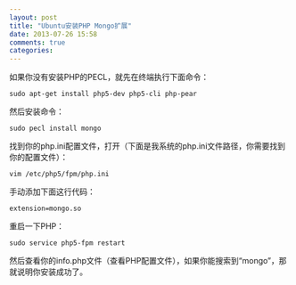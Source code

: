 ```yaml
---
layout: post
title: "Ubuntu安装PHP Mongo扩展"
date: 2013-07-26 15:58
comments: true
categories: 
---
```


如果你没有安装PHP的PECL，就先在终端执行下面命令： 
    
    
    sudo apt-get install php5-dev php5-cli php-pear

然后安装命令： 
    
    
    sudo pecl install mongo

找到你的php.ini配置文件，打开（下面是我系统的php.ini文件路径，你需要找到你的配置文件）： 
    
    
    vim /etc/php5/fpm/php.ini

手动添加下面这行代码： 
    
    
    extension=mongo.so

重启一下PHP： 
    
    
    sudo service php5-fpm restart

然后查看你的info.php文件（查看PHP配置文件），如果你能搜索到“mongo”，那就说明你安装成功了。
